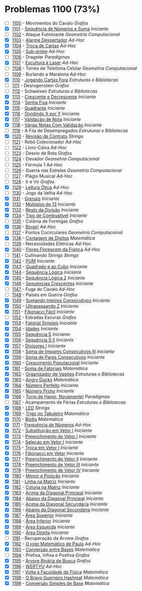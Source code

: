 # Problemas 1100 (73%)

- [ ]  [1100](https://www.beecrowd.com.br/judge/pt/problems/view/1100) - Movimentos do Cavalo *Grafos*
- [x]  [1101](https://www.beecrowd.com.br/judge/pt/problems/view/1101) - [Sequência de Números e Soma](https://github.com/potigol/beecrowd/blob/master/src/1100/1101.poti) *Iniciante*
- [ ]  [1102](https://www.beecrowd.com.br/judge/pt/problems/view/1102) - Ataque Fulminante *Geometria Computacional*
- [x]  [1103](https://www.beecrowd.com.br/judge/pt/problems/view/1103) - [Alarme Despertador](https://github.com/potigol/beecrowd/blob/master/src/1100/1103.poti) *Ad-Hoc*
- [x]  [1104](https://www.beecrowd.com.br/judge/pt/problems/view/1104) - [Troca de Cartas](https://github.com/potigol/beecrowd/blob/master/src/1100/1104.poti) *Ad-Hoc*
- [x]  [1105](https://www.beecrowd.com.br/judge/pt/problems/view/1105) - [Sub-prime](https://github.com/potigol/beecrowd/blob/master/src/1100/1105.poti) *Ad-Hoc*
- [ ]  [1106](https://www.beecrowd.com.br/judge/pt/problems/view/1106) - Dragster *Paradigmas*
- [x]  [1107](https://www.beecrowd.com.br/judge/pt/problems/view/1107) - [Escultura à Laser](https://github.com/potigol/beecrowd/blob/master/src/1100/1107.poti) *Ad-Hoc*
- [ ]  [1108](https://www.beecrowd.com.br/judge/pt/problems/view/1108) - Torres de Telefonia Celular *Geometria Computacional*
- [ ]  [1109](https://www.beecrowd.com.br/judge/pt/problems/view/1109) - Burlando a Maratona *Ad-Hoc*
- [x]  [1110](https://www.beecrowd.com.br/judge/pt/problems/view/1110) - [Jogando Cartas Fora](https://github.com/potigol/beecrowd/blob/master/src/1100/1110.poti) *Estruturas e Bibliotecas*
- [ ]  [1111](https://www.beecrowd.com.br/judge/pt/problems/view/1111) - Desrugenstein *Grafos*
- [ ]  [1112](https://www.beecrowd.com.br/judge/pt/problems/view/1112) - Schweisen *Estruturas e Bibliotecas*
- [x]  [1113](https://www.beecrowd.com.br/judge/pt/problems/view/1113) - [Crescente e Decrescente](https://github.com/potigol/beecrowd/blob/master/src/1100/1113.poti) *Iniciante*
- [x]  [1114](https://www.beecrowd.com.br/judge/pt/problems/view/1114) - [Senha Fixa](https://github.com/potigol/beecrowd/blob/master/src/1100/1114.poti) *Iniciante*
- [x]  [1115](https://www.beecrowd.com.br/judge/pt/problems/view/1115) - [Quadrante](https://github.com/potigol/beecrowd/blob/master/src/1100/1115.poti) *Iniciante*
- [x]  [1116](https://www.beecrowd.com.br/judge/pt/problems/view/1116) - [Dividindo X por Y](https://github.com/potigol/beecrowd/blob/master/src/1100/1116.poti) *Iniciante*
- [x]  [1117](https://www.beecrowd.com.br/judge/pt/problems/view/1117) - [Validação de Nota](https://github.com/potigol/beecrowd/blob/master/src/1100/1117.poti) *Iniciante*
- [x]  [1118](https://www.beecrowd.com.br/judge/pt/problems/view/1118) - [Várias Notas Com Validação](https://github.com/potigol/beecrowd/blob/master/src/1100/1118.poti) *Iniciante*
- [ ]  [1119](https://www.beecrowd.com.br/judge/pt/problems/view/1119) - A Fila de Desempregados *Estruturas e Bibliotecas*
- [x]  [1120](https://www.beecrowd.com.br/judge/pt/problems/view/1120) - [Revisão de Contrato](https://github.com/potigol/beecrowd/blob/master/src/1100/1120.poti) *Strings*
- [ ]  [1121](https://www.beecrowd.com.br/judge/pt/problems/view/1121) - Robô Colecionador *Ad-Hoc*
- [ ]  [1122](https://www.beecrowd.com.br/judge/pt/problems/view/1122) - Livro-Caixa *Ad-Hoc*
- [ ]  [1123](https://www.beecrowd.com.br/judge/pt/problems/view/1123) - Desvio de Rota *Grafos*
- [ ]  [1124](https://www.beecrowd.com.br/judge/pt/problems/view/1124) - Elevador *Geometria Computacional*
- [ ]  [1125](https://www.beecrowd.com.br/judge/pt/problems/view/1125) - Fórmula 1 *Ad-Hoc*
- [ ]  [1126](https://www.beecrowd.com.br/judge/pt/problems/view/1126) - Guerra nas Estrelas *Geometria Computacional*
- [ ]  [1127](https://www.beecrowd.com.br/judge/pt/problems/view/1127) - Plágio Musical *Ad-Hoc*
- [ ]  [1128](https://www.beecrowd.com.br/judge/pt/problems/view/1128) - Ir e Vir *Grafos*
- [x]  [1129](https://www.beecrowd.com.br/judge/pt/problems/view/1129) - [Leitura Ótica](https://github.com/potigol/beecrowd/blob/master/src/1100/1129.poti) *Ad-Hoc*
- [ ]  [1130](https://www.beecrowd.com.br/judge/pt/problems/view/1130) - Jogo da Velha *Ad-Hoc*
- [x]  [1131](https://www.beecrowd.com.br/judge/pt/problems/view/1131) - [Grenais](https://github.com/potigol/beecrowd/blob/master/src/1100/1131.poti) *Iniciante*
- [x]  [1132](https://www.beecrowd.com.br/judge/pt/problems/view/1132) - [Múltiplos de 13](https://github.com/potigol/beecrowd/blob/master/src/1100/1132.poti) *Iniciante*
- [x]  [1133](https://www.beecrowd.com.br/judge/pt/problems/view/1133) - [Resto da Divisão](https://github.com/potigol/beecrowd/blob/master/src/1100/1133.poti) *Iniciante*
- [x]  [1134](https://www.beecrowd.com.br/judge/pt/problems/view/1134) - [Tipo de Combustível](https://github.com/potigol/beecrowd/blob/master/src/1100/1134.poti) *Iniciante*
- [ ]  [1135](https://www.beecrowd.com.br/judge/pt/problems/view/1135) - Colônia de Formigas *Grafos*
- [x]  [1136](https://www.beecrowd.com.br/judge/pt/problems/view/1136) - [Bingo!](https://github.com/potigol/beecrowd/blob/master/src/1100/1136.poti) *Ad-Hoc*
- [ ]  [1137](https://www.beecrowd.com.br/judge/pt/problems/view/1137) - Pontos Cocirculares *Geometria Computacional*
- [x]  [1138](https://www.beecrowd.com.br/judge/pt/problems/view/1138) - [Contagem de Dígitos](https://github.com/potigol/beecrowd/blob/master/src/1100/1138.poti) *Matemática*
- [ ]  [1139](https://www.beecrowd.com.br/judge/pt/problems/view/1139) - Necessidades Elétricas *Ad-Hoc*
- [x]  [1140](https://www.beecrowd.com.br/judge/pt/problems/view/1140) - [Flores Florescem da França](https://github.com/potigol/beecrowd/blob/master/src/1100/1140.poti) *Ad-Hoc*
- [ ]  [1141](https://www.beecrowd.com.br/judge/pt/problems/view/1141) - Cultivando Strings *Strings*
- [x]  [1142](https://www.beecrowd.com.br/judge/pt/problems/view/1142) - [PUM](https://github.com/potigol/beecrowd/blob/master/src/1100/1142.poti) *Iniciante*
- [x]  [1143](https://www.beecrowd.com.br/judge/pt/problems/view/1143) - [Quadrado e ao Cubo](https://github.com/potigol/beecrowd/blob/master/src/1100/1143.poti) *Iniciante*
- [x]  [1144](https://www.beecrowd.com.br/judge/pt/problems/view/1144) - [Sequência Lógica](https://github.com/potigol/beecrowd/blob/master/src/1100/1144.poti) *Iniciante*
- [x]  [1145](https://www.beecrowd.com.br/judge/pt/problems/view/1145) - [Sequência Lógica 2](https://github.com/potigol/beecrowd/blob/master/src/1100/1145.poti) *Iniciante*
- [x]  [1146](https://www.beecrowd.com.br/judge/pt/problems/view/1146) - [Sequências Crescentes](https://github.com/potigol/beecrowd/blob/master/src/1100/1146.poti) *Iniciante*
- [ ]  [1147](https://www.beecrowd.com.br/judge/pt/problems/view/1147) - Fuga do Cavalo *Ad-Hoc*
- [ ]  [1148](https://www.beecrowd.com.br/judge/pt/problems/view/1148) - Países em Guerra *Grafos*
- [x]  [1149](https://www.beecrowd.com.br/judge/pt/problems/view/1149) - [Somando Inteiros Consecutivos](https://github.com/potigol/beecrowd/blob/master/src/1100/1149.poti) *Iniciante*
- [x]  [1150](https://www.beecrowd.com.br/judge/pt/problems/view/1150) - [Ultrapassando Z](https://github.com/potigol/beecrowd/blob/master/src/1100/1150.poti) *Iniciante*
- [x]  [1151](https://www.beecrowd.com.br/judge/pt/problems/view/1151) - [Fibonacci Fácil](https://github.com/potigol/beecrowd/blob/master/src/1100/1151.poti) *Iniciante*
- [ ]  [1152](https://www.beecrowd.com.br/judge/pt/problems/view/1152) - Estradas Escuras *Grafos*
- [x]  [1153](https://www.beecrowd.com.br/judge/pt/problems/view/1153) - [Fatorial Simples](https://github.com/potigol/beecrowd/blob/master/src/1100/1153.poti) *Iniciante*
- [x]  [1154](https://www.beecrowd.com.br/judge/pt/problems/view/1154) - [Idades](https://github.com/potigol/beecrowd/blob/master/src/1100/1154.poti) *Iniciante*
- [x]  [1155](https://www.beecrowd.com.br/judge/pt/problems/view/1155) - [Sequência S](https://github.com/potigol/beecrowd/blob/master/src/1100/1155.poti) *Iniciante*
- [x]  [1156](https://www.beecrowd.com.br/judge/pt/problems/view/1156) - [Sequência S II](https://github.com/potigol/beecrowd/blob/master/src/1100/1156.poti) *Iniciante*
- [x]  [1157](https://www.beecrowd.com.br/judge/pt/problems/view/1157) - [Divisores I](https://github.com/potigol/beecrowd/blob/master/src/1100/1157.poti) *Iniciante*
- [x]  [1158](https://www.beecrowd.com.br/judge/pt/problems/view/1158) - [Soma de Ímpares Consecutivos III](https://github.com/potigol/beecrowd/blob/master/src/1100/1158.poti) *Iniciante*
- [x]  [1159](https://www.beecrowd.com.br/judge/pt/problems/view/1159) - [Soma de Pares Consecutivos](https://github.com/potigol/beecrowd/blob/master/src/1100/1159.poti) *Iniciante*
- [x]  [1160](https://www.beecrowd.com.br/judge/pt/problems/view/1160) - [Crescimento Populacional](https://github.com/potigol/beecrowd/blob/master/src/1100/1160.poti) *Iniciante*
- [x]  [1161](https://www.beecrowd.com.br/judge/pt/problems/view/1161) - [Soma de Fatoriais](https://github.com/potigol/beecrowd/blob/master/src/1100/1161.poti) *Matemática*
- [x]  [1162](https://www.beecrowd.com.br/judge/pt/problems/view/1162) - [Organizador de Vagões](https://github.com/potigol/beecrowd/blob/master/src/1100/1162.poti) *Estruturas e Bibliotecas*
- [x]  [1163](https://www.beecrowd.com.br/judge/pt/problems/view/1163) - [Angry Ducks](https://github.com/potigol/beecrowd/blob/master/src/1100/1163.poti) *Matemática*
- [x]  [1164](https://www.beecrowd.com.br/judge/pt/problems/view/1164) - [Número Perfeito](https://github.com/potigol/beecrowd/blob/master/src/1100/1164.poti) *Iniciante*
- [x]  [1165](https://www.beecrowd.com.br/judge/pt/problems/view/1165) - [Número Primo](https://github.com/potigol/beecrowd/blob/master/src/1100/1165.poti) *Iniciante*
- [x]  [1166](https://www.beecrowd.com.br/judge/pt/problems/view/1166) - [Torre de Hanoi, Novamente!](https://github.com/potigol/beecrowd/blob/master/src/1100/1166.poti) *Paradigmas*
- [ ]  [1167](https://www.beecrowd.com.br/judge/pt/problems/view/1167) - Acampamento de Férias *Estruturas e Bibliotecas*
- [x]  [1168](https://www.beecrowd.com.br/judge/pt/problems/view/1168) - [LED](https://github.com/potigol/beecrowd/blob/master/src/1100/1168.poti) *Strings*
- [x]  [1169](https://www.beecrowd.com.br/judge/pt/problems/view/1169) - [Trigo no Tabuleiro](https://github.com/potigol/beecrowd/blob/master/src/1100/1169.poti) *Matemática*
- [x]  [1170](https://www.beecrowd.com.br/judge/pt/problems/view/1170) - [Blobs](https://github.com/potigol/beecrowd/blob/master/src/1100/1170.poti) *Matemática*
- [x]  [1171](https://www.beecrowd.com.br/judge/pt/problems/view/1171) - [Frequência de Números](https://github.com/potigol/beecrowd/blob/master/src/1100/1171.poti) *Ad-Hoc*
- [x]  [1172](https://www.beecrowd.com.br/judge/pt/problems/view/1172) - [Substituição em Vetor I](https://github.com/potigol/beecrowd/blob/master/src/1100/1172.poti) *Iniciante*
- [x]  [1173](https://www.beecrowd.com.br/judge/pt/problems/view/1173) - [Preenchimento de Vetor I](https://github.com/potigol/beecrowd/blob/master/src/1100/1173.poti) *Iniciante*
- [x]  [1174](https://www.beecrowd.com.br/judge/pt/problems/view/1174) - [Seleçao em Vetor I](https://github.com/potigol/beecrowd/blob/master/src/1100/1174.poti) *Iniciante*
- [x]  [1175](https://www.beecrowd.com.br/judge/pt/problems/view/1175) - [Troca em Vetor I](https://github.com/potigol/beecrowd/blob/master/src/1100/1175.poti) *Iniciante*
- [x]  [1176](https://www.beecrowd.com.br/judge/pt/problems/view/1176) - [Fibonacci em Vetor](https://github.com/potigol/beecrowd/blob/master/src/1100/1176.poti) *Iniciante*
- [x]  [1177](https://www.beecrowd.com.br/judge/pt/problems/view/1177) - [Preenchimento de Vetor II](https://github.com/potigol/beecrowd/blob/master/src/1100/1177.poti) *Iniciante*
- [x]  [1178](https://www.beecrowd.com.br/judge/pt/problems/view/1178) - [Preenchimento de Vetor III](https://github.com/potigol/beecrowd/blob/master/src/1100/1178.poti) *Iniciante*
- [x]  [1179](https://www.beecrowd.com.br/judge/pt/problems/view/1179) - [Preenchimento de Vetor IV](https://github.com/potigol/beecrowd/blob/master/src/1100/1179.poti) *Iniciante*
- [x]  [1180](https://www.beecrowd.com.br/judge/pt/problems/view/1180) - [Menor e Posição](https://github.com/potigol/beecrowd/blob/master/src/1100/1180.poti) *Iniciante*
- [x]  [1181](https://www.beecrowd.com.br/judge/pt/problems/view/1181) - [Linha na Matriz](https://github.com/potigol/beecrowd/blob/master/src/1100/1181.poti) *Iniciante*
- [x]  [1182](https://www.beecrowd.com.br/judge/pt/problems/view/1182) - [Coluna na Matriz](https://github.com/potigol/beecrowd/blob/master/src/1100/1182.poti) *Iniciante*
- [x]  [1183](https://www.beecrowd.com.br/judge/pt/problems/view/1183) - [Acima da Diagonal Principal](https://github.com/potigol/beecrowd/blob/master/src/1100/1183.poti) *Iniciante*
- [x]  [1184](https://www.beecrowd.com.br/judge/pt/problems/view/1184) - [Abaixo da Diagonal Principal](https://github.com/potigol/beecrowd/blob/master/src/1100/1184.poti) *Iniciante*
- [x]  [1185](https://www.beecrowd.com.br/judge/pt/problems/view/1185) - [Acima da Diagonal Secundária](https://github.com/potigol/beecrowd/blob/master/src/1100/1185.poti) *Iniciante*
- [x]  [1186](https://www.beecrowd.com.br/judge/pt/problems/view/1186) - [Abaixo da Diagonal Secundária](https://github.com/potigol/beecrowd/blob/master/src/1100/1186.poti) *Iniciante*
- [x]  [1187](https://www.beecrowd.com.br/judge/pt/problems/view/1187) - [Área Superior](https://github.com/potigol/beecrowd/blob/master/src/1100/1187.poti) *Iniciante*
- [x]  [1188](https://www.beecrowd.com.br/judge/pt/problems/view/1188) - [Área Inferior](https://github.com/potigol/beecrowd/blob/master/src/1100/1188.poti) *Iniciante*
- [x]  [1189](https://www.beecrowd.com.br/judge/pt/problems/view/1189) - [Área Esquerda](https://github.com/potigol/beecrowd/blob/master/src/1100/1189.poti) *Iniciante*
- [x]  [1190](https://www.beecrowd.com.br/judge/pt/problems/view/1190) - [Área Direita](https://github.com/potigol/beecrowd/blob/master/src/1100/1190.poti) *Iniciante*
- [ ]  [1191](https://www.beecrowd.com.br/judge/pt/problems/view/1191) - Recuperação da Árvore *Grafos*
- [x]  [1192](https://www.beecrowd.com.br/judge/pt/problems/view/1192) - [O jogo Matemático de Paula](https://github.com/potigol/beecrowd/blob/master/src/1100/1192.poti) *Ad-Hoc*
- [x]  [1193](https://www.beecrowd.com.br/judge/pt/problems/view/1193) - [Conversão entre Bases](https://github.com/potigol/beecrowd/blob/master/src/1100/1193.poti) *Matemática*
- [ ]  [1194](https://www.beecrowd.com.br/judge/pt/problems/view/1194) - Prefixa, Infixa e Posfixa *Grafos*
- [x]  [1195](https://www.beecrowd.com.br/judge/pt/problems/view/1195) - [Árvore Binária de Busca](https://github.com/potigol/beecrowd/blob/master/src/1100/1195.poti) *Grafos*
- [x]  [1196](https://www.beecrowd.com.br/judge/pt/problems/view/1196) - [WERTYU](https://github.com/potigol/beecrowd/blob/master/src/1100/1196.poti) *Ad-Hoc*
- [x]  [1197](https://www.beecrowd.com.br/judge/pt/problems/view/1197) - [Volta à Faculdade de Física](https://github.com/potigol/beecrowd/blob/master/src/1100/1197.poti) *Matemática*
- [x]  [1198](https://www.beecrowd.com.br/judge/pt/problems/view/1198) - [O Bravo Guerreiro Hashmat](https://github.com/potigol/beecrowd/blob/master/src/1100/1198.poti) *Matemática*
- [x]  [1199](https://www.beecrowd.com.br/judge/pt/problems/view/1199) - [Conversão Simples de Base](https://github.com/potigol/beecrowd/blob/master/src/1100/1199.poti) *Matemática*